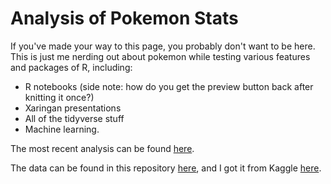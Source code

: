 # Analysis of Pokemon Stats

If you've made your way to this page, you probably don't want to be here. This is just me nerding out about pokemon while testing various features and packages of R, including:
* R notebooks (side note: how do you get the preview button back after knitting it once?)
* Xaringan presentations
* All of the tidyverse stuff
* Machine learning.

The most recent analysis can be found [here](https://htmlpreview.github.io/?https://github.com/NatalieWeaver/pokemon/blob/main/pokemon.nb.html).

The data can be found in this repository [here](https://github.com/NatalieWeaver/pokemon/blob/main/pokemon.csv), and I got it from Kaggle [here](https://www.kaggle.com/rounakbanik/pokemon).